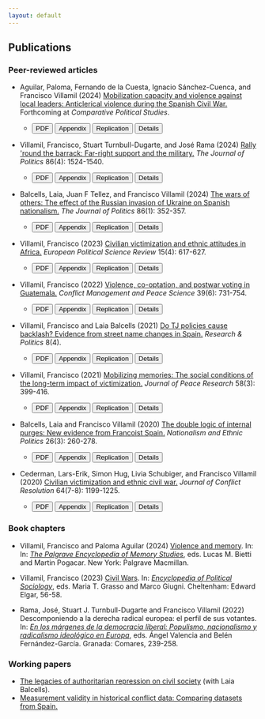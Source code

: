 ```yaml
---
layout: default
---
```


## Publications

### Peer-reviewed articles

* Aguilar, Paloma, Fernando de la Cuesta, Ignacio Sánchez-Cuenca, and Francisco Villamil (2024) [Mobilization capacity and violence against local leaders: Anticlerical violence during the Spanish Civil War.](https://doi.org/10.1177/00104140241269894) Forthcoming at *Comparative Political Studies*.
  - <a href="https://nbviewer.org/github/franvillamil/franvillamil.github.io/blob/master/files/pubs/2024_Aguilar_etal_preprint.pdf" target="_blank"><button type="button button1">PDF</button></a>  <a href="https://nbviewer.org/github/franvillamil/franvillamil.github.io/blob/master/files/pubs/2024_Aguilar_etal_appendix.pdf" target="_blank"><button type="button button1">Appendix</button></a> <a href="https://doi.org/10.7910/DVN/PNXFD6" target="_blank"><button type="button button1">Replication</button></a> <a href="./pubs/2024_aguilar_et_al.html"><button type="button button1">Details</button></a>

* Villamil, Francisco, Stuart Turnbull-Dugarte, and José Rama (2024) [Rally 'round the barrack: Far-right support and the military.](https://doi.org/10.1086/727598) *The Journal of Politics* 86(4): 1524-1540.
  - <a href="https://nbviewer.org/github/franvillamil/franvillamil.github.io/blob/master/files/pubs/2023_Villamil_TurnbullDugarte_Rama_preprint.pdf" target="_blank"><button type="button button1">PDF</button></a> <a href="https://nbviewer.org/github/franvillamil/franvillamil.github.io/blob/master/files/pubs/2023_Villamil_TurnbullDugarte_Rama_appendix.pdf" target="_blank"><button type="button button1">Appendix</button></a> <a href="https://github.com/franvillamil/vox_military" target="_blank"><button type="button button1">Replication</button></a> <a href="./pubs/2024_villamil_turnbulldugarte_rama.html"><button type="button button1">Details</button></a>

* Balcells, Laia, Juan F Tellez, and Francisco Villamil (2024) [The wars of others: The effect of the Russian invasion of Ukraine on Spanish nationalism.](https://doi.org/10.1086/726939) *The Journal of Politics* 86(1): 352-357.
  - <a href="https://nbviewer.org/github/franvillamil/franvillamil.github.io/blob/master/files/pubs/2023_Balcells_Tellez_Villamil_preprint.pdf" target="_blank"><button type="button button1">PDF</button></a> <a href="https://nbviewer.org/github/franvillamil/franvillamil.github.io/blob/master/files/pubs/2023_Balcells_Tellez_Villamil_appendix.pdf" target="_blank"><button type="button button1">Appendix</button></a> <a href="https://doi.org/10.7910/DVN/COS3BS" target="_blank"><button type="button button1">Replication</button></a> <a href="./pubs/2024_balcells_tellez_villamil.html"><button type="button button1">Details</button></a>

* Villamil, Francisco (2023) [Civilian victimization and ethnic attitudes in Africa.](https://doi.org/10.1017/S1755773923000097) *European Political Science Review* 15(4): 617-627.
  - <a href="https://www.cambridge.org/core/services/aop-cambridge-core/content/view/973528557583A9CB9A401109A6F15C20/S1755773923000097a.pdf/civilian-victimization-and-ethnic-attitudes-in-africa.pdf" target="_blank"><button type="button button1">PDF</button></a> <a href="https://static.cambridge.org/content/id/urn:cambridge.org:id:article:S1755773923000097/resource/name/S1755773923000097sup001.pdf" target="_blank"><button type="button button1">Appendix</button></a> <a href="https://github.com/franvillamil/ethnicity_africa" target="_blank"><button type="button button1">Replication</button></a> <a href="./pubs/2023_villamil.html"><button type="button button1">Details</button></a>

* Villamil, Francisco (2022) [Violence, co-optation, and postwar voting in Guatemala.](https://doi.org/10.1177/07388942211066539) *Conflict Management and Peace Science* 39(6): 731-754.
  - <a href="https://nbviewer.org/github/franvillamil/legacies_guatemala/blob/master/writing/preprint.pdf" target="_blank"><button type="button button1">PDF</button></a> <a href="https://nbviewer.org/github/franvillamil/legacies_guatemala/blob/master/writing/appendix.pdf" target="_blank"><button type="button button1">Appendix</button></a> <a href="https://github.com/franvillamil/legacies_guatemala" target="_blank"><button type="button button1">Replication</button></a> <a href="./pubs/2022_villamil.html"><button type="button button1">Details</button></a>

* Villamil, Francisco and Laia Balcells (2021) [Do TJ policies cause backlash? Evidence from street name changes in Spain.](https://doi.org/10.1177/20531680211058550) *Research & Politics* 8(4).
  - <a href="https://journals.sagepub.com/doi/pdf/10.1177/20531680211058550" target="_blank"><button type="button button1">PDF</button></a> <a href="https://nbviewer.org/github/franvillamil/franvillamil.github.io/blob/master/files/pubs/2021_Villamil_Balcells_appendix.pdf" target="_blank"><button type="button button1">Appendix</button></a> <a href="https://github.com/franvillamil/streets_vox" target="_blank"><button type="button button1">Replication</button></a> <a href="./pubs/2021_villamil_balcells.html"><button type="button button1">Details</button></a>

* Villamil, Francisco (2021) [Mobilizing memories: The social conditions of the long-term impact of victimization.](https://doi.org/10.1177/0022343320912816) *Journal of Peace Research* 58(3): 399-416.
  - <a href="https://nbviewer.org/github/franvillamil/franvillamil.github.io/blob/master/files/pubs/2021_Villamil_preprint.pdf" target="_blank"><button type="button button1">PDF</button></a> <a href="https://nbviewer.org/github/franvillamil/franvillamil.github.io/blob/master/files/pubs/2021_Villamil_appendix.pdf" target="_blank"><button type="button button1">Appendix</button></a> <a href="https://github.com/franvillamil/franvillamil.github.io/raw/master/files/pubs/replication_Villamil_2020_JPR.zip" target="_blank"><button type="button button1">Replication</button></a> <a href="./pubs/2021_villamil.html"><button type="button button1">Details</button></a>

* Balcells, Laia and Francisco Villamil (2020) [The double logic of internal purges: New evidence from Francoist Spain.](https://doi.org/10.1080/13537113.2020.1795451) *Nationalism and Ethnic Politics* 26(3): 260-278.
  - <a href="https://nbviewer.org/github/franvillamil/franvillamil.github.io/blob/master/files/pubs/2020_Balcells_Villamil_preprint.pdf" target="_blank"><button type="button button1">PDF</button></a> <a href="https://nbviewer.org/github/franvillamil/franvillamil.github.io/blob/master/files/pubs/2020_Balcells_Villamil_appendix.pdf" target="_blank"><button type="button button1">Appendix</button></a> <a href="https://github.com/franvillamil/franvillamil.github.io/raw/master/files/pubs/replication_Balcells_Villamil_2020_NEPS.zip" target="_blank"><button type="button button1">Replication</button></a> <a href="./pubs/2020_balcells_villamil.html"><button type="button button1">Details</button></a>

* Cederman, Lars-Erik, Simon Hug, Livia Schubiger, and Francisco Villamil (2020) [Civilian victimization and ethnic civil war.](https://doi.org/10.1177/0022002719898873) *Journal of Conflict Resolution* 64(7-8): 1199-1225.
  - <a href="https://nbviewer.org/github/franvillamil/franvillamil.github.io/blob/master/files/pubs/2020_Cederman_etal_preprint.pdf" target="_blank"><button type="button button1">PDF</button></a> <a href="https://journals.sagepub.com/doi/suppl/10.1177/0022002719898873/suppl_file/appendix.pdf" target="_blank"><button type="button button1">Appendix</button></a> <a href="https://github.com/franvillamil/franvillamil.github.io/raw/master/files/pubs/replication_cederman_et_al_2020.zip" target="_blank"><button type="button button1">Replication</button></a> <a href="./pubs/2020_cederman_et_al.html"><button type="button button1">Details</button></a>

### Book chapters

* Villamil, Francisco and Paloma Aguilar (2024) [Violence and memory](https://doi.org/10.1007/978-3-030-93789-8_49-1). In: In: *[The Palgrave Encyclopedia of Memory Studies](https://doi.org/10.1007/978-3-030-93789-8)*, eds. Lucas M. Bietti and Martin Pogacar. New York: Palgrave Macmillan.

* Villamil, Francisco (2023) [Civil Wars](https://doi.org/10.4337/9781803921235.00020). In: *[Encyclopedia of Political Sociology](https://www.e-elgar.com/shop/gbp/elgar-encyclopedia-of-political-sociology-9781803921228.html)*, eds. Maria T. Grasso and Marco Giugni. Cheltenham: Edward Elgar, 56-58.

* Rama, José, Stuart J. Turnbull-Dugarte and Francisco Villamil (2022) Descomponiendo a la derecha radical europea: el perfil de sus votantes. In: *[En los márgenes de la democracia liberal: Populismo, nacionalismo y radicalismo ideológico en Europa](https://www.comares.com/libro/en-los-margenes-de-la-democracia-liberal_143816/)*, eds. Ángel Valencia and Belén Fernández-García. Granada: Comares, 239-258.

### Working papers

* [The legacies of authoritarian repression on civil society](https://doi.org/10.35188/UNU-WIDER/2023/309-3) (with Laia Balcells).
* [Measurement validity in historical conflict data: Comparing datasets from Spain.](https://osf.io/c6wgk/)
